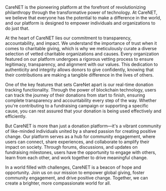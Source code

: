 
CareNET is the pioneering platform at the forefront of revolutionizing philanthropy through the transformative power of technology. At CareNET, we believe that everyone has the potential to make a difference in the world, and our platform is designed to empower individuals and organizations to do just that.

At the heart of CareNET lies our commitment to transparency, accountability, and impact. We understand the importance of trust when it comes to charitable giving, which is why we meticulously curate a diverse selection of vetted charitable organizations and causes. Every organization featured on our platform undergoes a rigorous vetting process to ensure legitimacy, transparency, and alignment with our values. This dedication to authenticity and integrity allows donors to give confidently, knowing that their contributions are making a tangible difference in the lives of others.

One of the key features that sets CareNet apart is our real-time donation tracking functionality. Through the power of blockchain technology, users can track the journey of their donations from start to finish, ensuring complete transparency and accountability every step of the way. Whether you're contributing to a fundraising campaign or supporting a specific cause, you can rest assured that your donation is being used effectively and efficiently.

But CareNET is more than just a donation platform—it's a vibrant community of like-minded individuals united by a shared passion for creating positive change. Our platform serves as a hub for community engagement, where users can connect, share experiences, and collaborate to amplify their impact on society. Through forums, discussions, and updates on fundraising milestones, users have the opportunity to engage with others, learn from each other, and work together to drive meaningful change.

In a world filled with challenges, CareNET is a beacon of hope and opportunity. Join us on our mission to empower global giving, foster community engagement, and drive positive change. Together, we can create a brighter, more compassionate world for all.
